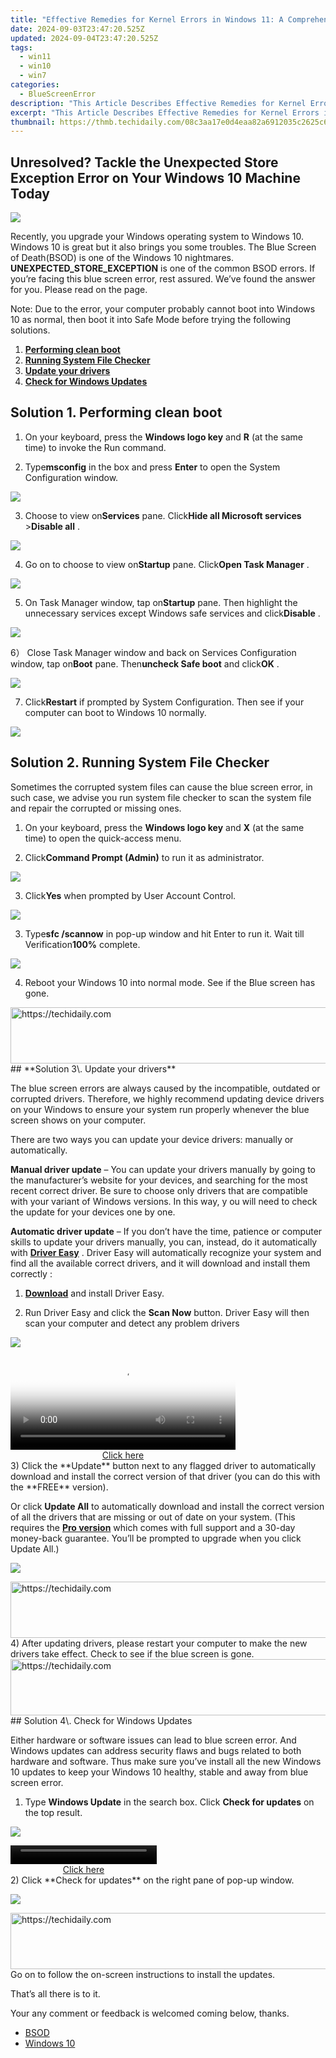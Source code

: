 ```yaml
---
title: "Effective Remedies for Kernel Errors in Windows 11: A Comprehensive Fixed Approach"
date: 2024-09-03T23:47:20.525Z
updated: 2024-09-04T23:47:20.525Z
tags:
  - win11
  - win10
  - win7
categories:
  - BlueScreenError
description: "This Article Describes Effective Remedies for Kernel Errors in Windows 11: A Comprehensive Fixed Approach"
excerpt: "This Article Describes Effective Remedies for Kernel Errors in Windows 11: A Comprehensive Fixed Approach"
thumbnail: https://thmb.techidaily.com/08c3aa17e0d4eaa82a6912035c2625c6aeb814a3c6b04915c834196ff8d149e8.jpg
---
```


## Unresolved? Tackle the Unexpected Store Exception Error on Your Windows 10 Machine Today

![](https://images.drivereasy.com/wp-content/uploads/2017/05/1-36.jpg)

 Recently, you upgrade your Windows operating system to Windows 10\. Windows 10 is great but it also brings you some troubles. The Blue Screen of Death(BSOD) is one of the Windows 10 nightmares. **UNEXPECTED\_STORE\_EXCEPTION**  is one of the common BSOD errors. If you’re facing this blue screen error, rest assured. We’ve found the answer for you. Please read on the page.[](https://tools.techidaily.com/drivereasy/download/)

 Note: Due to the error, your computer probably cannot boot into Windows 10 as normal, then boot it into Safe Mode before trying the following solutions. [](https://tools.techidaily.com/drivereasy/download/)

1. **[Performing clean boot](https://tools.techidaily.com/drivereasy/download/)**
2. **[Running System File Checker](https://tools.techidaily.com/drivereasy/download/)**
3. **[Update your drivers](https://tools.techidaily.com/drivereasy/download/)**
4. [**Check for Windows Updates**](https://tools.techidaily.com/drivereasy/download/)

## Solution 1\. Performing clean boot

 1) On your keyboard, press the **Windows logo key**  and **R**  (at the same time) to invoke the Run command.

 2) Type**msconfig** in the box and press **Enter** to open the System Configuration window.

![](https://images.drivereasy.com/wp-content/uploads/2017/05/2-40.jpg)

 3) Choose to view on**Services** pane. Click**Hide all Microsoft services** \>**Disable all** .

![](https://images.drivereasy.com/wp-content/uploads/2017/05/3-39.jpg)

 4) Go on to choose to view on**Startup** pane. Click**Open Task Manager** .

![](https://images.drivereasy.com/wp-content/uploads/2017/05/5-32.jpg)

 5) On Task Manager window, tap on**Startup** pane. Then highlight the unnecessary services except Windows safe services and click**Disable** .

![](https://images.drivereasy.com/wp-content/uploads/2017/05/4-41.jpg)

 6） Close Task Manager window and back on Services Configuration window, tap on**Boot**  pane. Then**uncheck Safe boot** and click**OK** .

![](https://images.drivereasy.com/wp-content/uploads/2017/05/6-29.jpg)

 7) Click**Restart** if prompted by System Configuration. Then see if your computer can boot to Windows 10 normally.

![](https://images.drivereasy.com/wp-content/uploads/2017/05/7-19.jpg)

## Solution 2\. Running System File Checker

 Sometimes the corrupted system files can cause the blue screen error, in such case, we advise you run system file checker to scan the system file and repair the corrupted or missing ones.

 1) On your keyboard, press the **Windows logo key**  and **X**  (at the same time) to open the quick-access menu.

 2) Click**Command Prompt (Admin)** to run it as administrator.

![](https://images.drivereasy.com/wp-content/uploads/2017/05/1-37.jpg)

 3) Click**Yes** when prompted by User Account Control.

![](https://images.drivereasy.com/wp-content/uploads/2017/05/10-13.jpg)

 3) Type**sfc /scannow** in pop-up window and hit Enter to run it. Wait till Verification**100%** complete.

![](https://images.drivereasy.com/wp-content/uploads/2017/05/11-10.jpg)

 4) Reboot your Windows 10 into normal mode. See if the Blue screen has gone.

<!-- affiliate ads begin -->
<a href="https://appsumo.8odi.net/c/5597632/2100538/7443" target="_top" id="2100538">
  <img src="//a.impactradius-go.com/display-ad/7443-2100538" border="0" alt="https://techidaily.com" width="728" height="90"/>
</a>
<img height="0" width="0" src="https://appsumo.8odi.net/i/5597632/2100538/7443" style="position:absolute;visibility:hidden;" border="0" />
<!-- affiliate ads end -->
## **Solution 3\. Update your drivers**

 The blue screen errors are always caused by the incompatible, outdated or corrupted drivers. Therefore, we highly recommend updating device drivers on your Windows to ensure your system run properly whenever the blue screen shows on your computer.

 There are two ways you can update your device drivers: manually or automatically.

**Manual driver update** – You can update your drivers manually by going to the manufacturer’s website for your devices, and searching for the most recent correct driver. Be sure to choose only drivers that are compatible with your variant of Windows versions. In this way, y ou will need to check the update for your devices one by one.

**Automatic driver update** – If you don’t have the time, patience or computer skills to update your drivers manually, you can, instead, do it automatically with **[Driver Easy](https://tools.techidaily.com/drivereasy/download/)**  .  Driver Easy will automatically recognize your system and find all the available correct drivers, and it will download and install them correctly :

 1) **[Download](https://tools.techidaily.com/drivereasy/download/)**   and install Driver Easy.

 2) Run Driver Easy and click the **Scan Now**   button. Driver Easy will then scan your computer and detect any problem drivers

![](https://images.drivereasy.com/wp-content/uploads/2017/12/img_5a2e56ed6c56f.jpg)

<!-- affiliate ads begin -->
<span id="1983474">
					<video width="360" height="150" style="cursor:pointer"
           poster="//a.impactradius-go.com/display-clicktoplayimage/1983474.png"
           onclick="if(!this.playClicked){this.play();this.setAttribute('controls',true);this.playClicked=true;}">
	   <source src="//a.impactradius-go.com/display-ad/22993-1983474">
	   <img src="//a.impactradius-go.com/display-clicktoplayimage/1983474.png" style="border: none; height: 100%; width: 100%; object-fit: contain">
	</video>
	<div style="width:360px;text-align:center"><a href="javascript:window.open(decodeURIComponent('https%3A%2F%2Fhomestyler.sjv.io%2Fc%2F5597632%2F1983474%2F22993'), '_blank');void(0);">Click here</a></div>
</span>
<img height="0" width="0" src="https://imp.pxf.io/i/5597632/1983474/22993" style="position:absolute;visibility:hidden;" border="0" />
<!-- affiliate ads end -->
 3) Click the **Update**  button next to any flagged driver to automatically download and install the correct version of that driver (you can do this with the **FREE** version).

Or click **Update All**  to automatically download and install the correct version of all the drivers that are missing or out of date on your system. (This requires the **[Pro version](https://tools.techidaily.com/drivereasy/download/)**  which comes with full support and a 30-day money-back guarantee. You’ll be prompted to upgrade when you click Update All.)

![](https://images.drivereasy.com/wp-content/uploads/2017/12/img_5a2e574b9b9f3.jpg)

<!-- affiliate ads begin -->
<a href="https://appsumo.8odi.net/c/5597632/2049388/7443" target="_top" id="2049388">
  <img src="//a.impactradius-go.com/display-ad/7443-2049388" border="0" alt="https://techidaily.com" width="728" height="90"/>
</a>
<img height="0" width="0" src="https://appsumo.8odi.net/i/5597632/2049388/7443" style="position:absolute;visibility:hidden;" border="0" />
<!-- affiliate ads end -->
 4) After updating drivers, please restart your computer to make the new drivers take effect. Check to see if the blue screen is gone.

<!-- affiliate ads begin -->
<a href="https://aligracehair.sjv.io/c/5597632/2006919/19272" target="_top" id="2006919">
  <img src="//a.impactradius-go.com/display-ad/19272-2006919" border="0" alt="https://techidaily.com" width="728" height="90"/>
</a>
<img height="0" width="0" src="https://aligracehair.sjv.io/i/5597632/2006919/19272" style="position:absolute;visibility:hidden;" border="0" />
<!-- affiliate ads end -->
## Solution 4\. Check for Windows Updates

 Either hardware or software issues can lead to blue screen error. And Windows updates can  address security flaws and bugs related to both hardware and software. Thus make sure you’ve install all the new Windows 10 updates to keep your Windows 10 healthy, stable and away from blue screen error.

1) Type **Windows Update** in the search box. Click **Check for updates** on the top result.

![](https://images.drivereasy.com/wp-content/uploads/2017/05/13-2.jpg)

<!-- affiliate ads begin -->
<span id="1936838">
					<video width="234" height="30" style="cursor:pointer"
           poster="//a.impactradius-go.com/display-clicktoplayimage/1936838.png"
           onclick="if(!this.playClicked){this.play();this.setAttribute('controls',true);this.playClicked=true;}">
	   <source src="//a.impactradius-go.com/display-ad/18409-1936838">
	   <img src="//a.impactradius-go.com/display-clicktoplayimage/1936838.png" style="border: none; height: 100%; width: 100%; object-fit: contain">
	</video>
	<div style="width:234px;text-align:center"><a href="javascript:window.open(decodeURIComponent('https%3A%2F%2Fcoinrule.sjv.io%2Fc%2F5597632%2F1936838%2F18409'), '_blank');void(0);">Click here</a></div>
</span>
<img height="0" width="0" src="https://imp.pxf.io/i/5597632/1936838/18409" style="position:absolute;visibility:hidden;" border="0" />
<!-- affiliate ads end -->
2) Click **Check for updates** on the right pane of pop-up window.

![](https://images.drivereasy.com/wp-content/uploads/2017/05/12-3.jpg)

<!-- affiliate ads begin -->
<a href="https://imp.i357552.net/c/5597632/1061528/11832" target="_top" id="1061528">
  <img src="//a.impactradius-go.com/display-ad/11832-1061528" border="0" alt="https://techidaily.com" width="728" height="90"/>
</a>
<img height="0" width="0" src="https://imp.i357552.net/i/5597632/1061528/11832" style="position:absolute;visibility:hidden;" border="0" />
<!-- affiliate ads end -->
 Go on to follow the on-screen instructions to install the updates.

That’s all there is to it.

Your any comment or feedback is welcomed coming below, thanks.

* [BSOD](https://tools.techidaily.com/drivereasy/download/)
* [Windows 10](https://tools.techidaily.com/drivereasy/download/)

<ins class="adsbygoogle"
     style="display:block"
     data-ad-format="autorelaxed"
     data-ad-client="ca-pub-7571918770474297"
     data-ad-slot="1223367746"></ins>



<ins class="adsbygoogle"
     style="display:block"
     data-ad-client="ca-pub-7571918770474297"
     data-ad-slot="8358498916"
     data-ad-format="auto"
     data-full-width-responsive="true"></ins>


